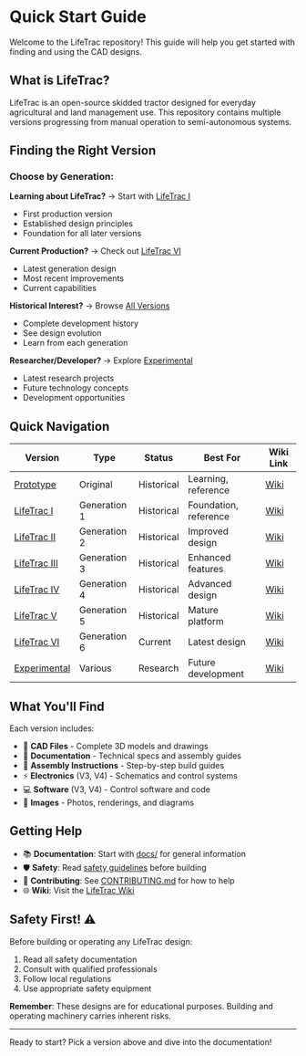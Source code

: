 # Quick Start Guide

Welcome to the LifeTrac repository! This guide will help you get started with finding and using the CAD designs.

## What is LifeTrac?

LifeTrac is an open-source skidded tractor designed for everyday agricultural and land management use. This repository contains multiple versions progressing from manual operation to semi-autonomous systems.

## Finding the Right Version

### Choose by Generation:

**Learning about LifeTrac?** → Start with [LifeTrac I](versions/lifetrac-i/)
- First production version
- Established design principles
- Foundation for all later versions

**Current Production?** → Check out [LifeTrac VI](versions/lifetrac-vi/)
- Latest generation design
- Most recent improvements
- Current capabilities

**Historical Interest?** → Browse [All Versions](versions/)
- Complete development history
- See design evolution
- Learn from each generation

**Researcher/Developer?** → Explore [Experimental](versions/experimental/)
- Latest research projects
- Future technology concepts
- Development opportunities

## Quick Navigation

| Version | Type | Status | Best For | Wiki Link |
|---------|------|--------|----------|-----------|
| [Prototype](versions/lifetrac-prototype/) | Original | Historical | Learning, reference | [Wiki](https://wiki.opensourceecology.org/wiki/LifeTrac_Prototype) |
| [LifeTrac I](versions/lifetrac-i/) | Generation 1 | Historical | Foundation, reference | [Wiki](https://wiki.opensourceecology.org/wiki/LifeTrac_I) |
| [LifeTrac II](versions/lifetrac-ii/) | Generation 2 | Historical | Improved design | [Wiki](https://wiki.opensourceecology.org/wiki/LifeTrac_II) |
| [LifeTrac III](versions/lifetrac-iii/) | Generation 3 | Historical | Enhanced features | [Wiki](https://wiki.opensourceecology.org/wiki/LifeTrac_III) |
| [LifeTrac IV](versions/lifetrac-iv/) | Generation 4 | Historical | Advanced design | [Wiki](https://wiki.opensourceecology.org/wiki/LifeTrac_IV) |
| [LifeTrac V](versions/lifetrac-v/) | Generation 5 | Historical | Mature platform | [Wiki](https://wiki.opensourceecology.org/wiki/LifeTrac_V) |
| [LifeTrac VI](versions/lifetrac-vi/) | Generation 6 | Current | Latest design | [Wiki](https://wiki.opensourceecology.org/wiki/LifeTrac_VI) |
| [Experimental](versions/experimental/) | Various | Research | Future development | [Wiki](https://wiki.opensourceecology.org/wiki/LifeTrac_Experimental) |

## What You'll Find

Each version includes:
- 📁 **CAD Files** - Complete 3D models and drawings
- 📖 **Documentation** - Technical specs and assembly guides
- 🔧 **Assembly Instructions** - Step-by-step build guides
- ⚡ **Electronics** (V3, V4) - Schematics and control systems
- 💻 **Software** (V3, V4) - Control software and code
- 📸 **Images** - Photos, renderings, and diagrams

## Getting Help

- 📚 **Documentation**: Start with [docs/](docs/) for general information
- 🛡️ **Safety**: Read [safety guidelines](docs/safety.md) before building
- 🤝 **Contributing**: See [CONTRIBUTING.md](CONTRIBUTING.md) for how to help
- 🌐 **Wiki**: Visit the [LifeTrac Wiki](https://wiki.opensourceecology.org/wiki/LifeTrac_Genealogy)

## Safety First! ⚠️

Before building or operating any LifeTrac design:
1. Read all safety documentation
2. Consult with qualified professionals
3. Follow local regulations
4. Use appropriate safety equipment

**Remember**: These designs are for educational purposes. Building and operating machinery carries inherent risks.

---

Ready to start? Pick a version above and dive into the documentation!